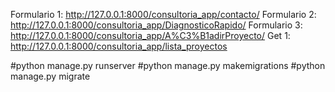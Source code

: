 Formulario 1: http://127.0.0.1:8000/consultoria_app/contacto/
Formulario 2: http://127.0.0.1:8000/consultoria_app/DiagnosticoRapido/
Formulario 3: http://127.0.0.1:8000/consultoria_app/A%C3%B1adirProyecto/
Get 1: http://127.0.0.1:8000/consultoria_app/lista_proyectos


#python manage.py runserver
#python manage.py makemigrations
#python manage.py migrate
